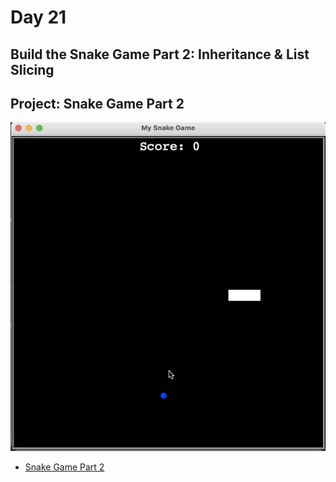 # Day 21
## Build the Snake Game Part 2: Inheritance & List Slicing

## Project: Snake Game Part 2

![snakepp2.gif](snakepp2.gif)

- [Snake Game Part 2](https://raw.githubusercontent.com/elaguila626/100-Days-of-Python-AngelaYu/main/Day20/main.py)
